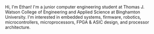 Hi, I'm Ethan!
I'm a junior computer engineering student at Thomas J. Watson College of Engineering and Applied Science at Binghamton University. 
I'm interested in embedded systems, firmware, robotics, microcontrollers, microprocessors, FPGA & ASIC design, and processor architecture.

<!---
ewofse/ewofse is a ✨ special ✨ repository because its `README.md` (this file) appears on your GitHub profile.
You can click the Preview link to take a look at your changes.
--->

